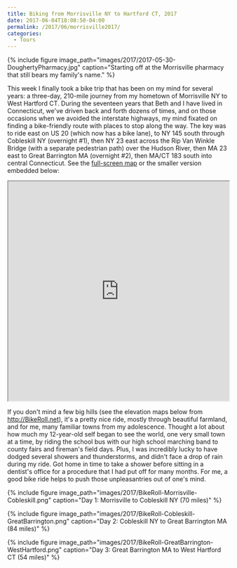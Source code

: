 ```yaml
---
title: Biking from Morrisville NY to Hartford CT, 2017
date: 2017-06-04T18:08:50-04:00
permalink: /2017/06/morrisville2017/
categories:
  - Tours
---
```

{% include figure image_path="images/2017/2017-05-30-DoughertyPharmacy.jpg" caption="Starting off at the Morrisville pharmacy that still bears my family's name." %}

This week I finally took a bike trip that has been on my mind for several years: a three-day, 210-mile journey from my hometown of Morrisville NY to West Hartford CT. During the seventeen years that Beth and I have lived in Connecticut, we've driven back and forth dozens of times, and on those occasions when we avoided the interstate highways, my mind fixated on finding a bike-friendly route with places to stop along the way. The key was to ride east on US 20 (which now has a bike lane), to NY 145 south through Cobleskill NY (overnight #1), then NY 23 east across the Rip Van Winkle Bridge (with a separate pedestrian path) over the Hudson River, then MA 23 east to Great Barrington MA (overnight #2), then MA/CT 183 south into central Connecticut. See the [full-screen map](https://jackdougherty.github.io/bikemapcode/#8/42.345/-74.211) or the smaller version embedded below:

<iframe src="https://jackdougherty.github.io/bikemapcode/#8/42.345/-74.211" width="100%" height="500px"></iframe>

If you don't mind a few big hills (see the elevation maps below from <http://BikeRoll.net>), it's a pretty nice ride, mostly through beautiful farmland, and for me, many familiar towns from my adolescence. Thought a lot about how much my 12-year-old self began to see the world, one very small town at a time, by riding the school bus with our high school marching band to county fairs and fireman's field days. Plus, I was incredibly lucky to have dodged several showers and thunderstorms, and didn't face a drop of rain during my ride. Got home in time to take a shower before sitting in a dentist's office for a procedure that I had put off for many months. For me, a good bike ride helps to push those unpleasantries out of one's mind.

{% include figure image_path="images/2017/BikeRoll-Morrisville-Cobleskill.png" caption="Day 1: Morrisville to Cobleskill NY (70 miles)" %}

{% include figure image_path="images/2017/BikeRoll-Cobleskill-GreatBarrington.png" caption="Day 2: Cobleskill NY to Great Barrington MA (84 miles)" %}

{% include figure image_path="images/2017/BikeRoll-GreatBarrington-WestHartford.png" caption="Day 3: Great Barrington MA to West Hartford CT (54 miles)" %}
